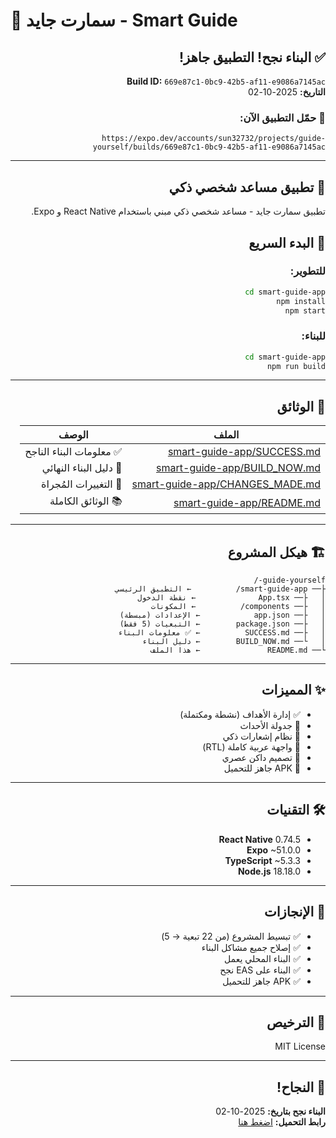 # 🎉 سمارت جايد - Smart Guide

<div dir="rtl">

## ✅ البناء نجح! التطبيق جاهز!

**Build ID:** `669e87c1-0bc9-42b5-af11-e9086a7145ac`  
**التاريخ:** 2025-10-02

### 📱 حمّل التطبيق الآن:
```
https://expo.dev/accounts/sun32732/projects/guide-yourself/builds/669e87c1-0bc9-42b5-af11-e9086a7145ac
```

---

## 📱 تطبيق مساعد شخصي ذكي

تطبيق سمارت جايد - مساعد شخصي ذكي مبني باستخدام React Native و Expo.

## 🚀 البدء السريع

### للتطوير:
```bash
cd smart-guide-app
npm install
npm start
```

### للبناء:
```bash
cd smart-guide-app
npm run build
```

---

## 📖 الوثائق

| الملف | الوصف |
|------|-------|
| [smart-guide-app/SUCCESS.md](./smart-guide-app/SUCCESS.md) | ✅ معلومات البناء الناجح |
| [smart-guide-app/BUILD_NOW.md](./smart-guide-app/BUILD_NOW.md) | 🚀 دليل البناء النهائي |
| [smart-guide-app/CHANGES_MADE.md](./smart-guide-app/CHANGES_MADE.md) | 🔧 التغييرات المُجراة |
| [smart-guide-app/README.md](./smart-guide-app/README.md) | 📚 الوثائق الكاملة |

---

## 🏗️ هيكل المشروع

```
guide-yourself-/
├── smart-guide-app/          ← التطبيق الرئيسي
│   ├── App.tsx              ← نقطة الدخول
│   ├── components/          ← المكونات
│   ├── app.json            ← الإعدادات (مبسطة)
│   ├── package.json        ← التبعيات (5 فقط)
│   ├── SUCCESS.md          ← ✅ معلومات البناء
│   └── BUILD_NOW.md        ← دليل البناء
└── README.md               ← هذا الملف
```

---

## ✨ المميزات

- ✅ إدارة الأهداف (نشطة ومكتملة)
- 📅 جدولة الأحداث
- 🔔 نظام إشعارات ذكي
- 🎨 واجهة عربية كاملة (RTL)
- 🌙 تصميم داكن عصري
- 📱 APK جاهز للتحميل

---

## 🛠️ التقنيات

- **React Native** 0.74.5
- **Expo** ~51.0.0
- **TypeScript** ~5.3.3
- **Node.js** 18.18.0

---

## 🎯 الإنجازات

- ✅ تبسيط المشروع (من 22 تبعية → 5)
- ✅ إصلاح جميع مشاكل البناء
- ✅ البناء المحلي يعمل
- ✅ البناء على EAS نجح
- ✅ APK جاهز للتحميل

---

## 📄 الترخيص

MIT License

---

## 🎊 النجاح!

**البناء نجح بتاريخ:** 2025-10-02  
**رابط التحميل:** [اضغط هنا](https://expo.dev/accounts/sun32732/projects/guide-yourself/builds/669e87c1-0bc9-42b5-af11-e9086a7145ac)

</div>
